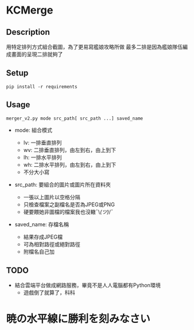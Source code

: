 # KCMerge

## Description

用特定排列方式組合截圖，為了更易寫艦娘攻略所做
最多二排是因為艦娘隊伍編成畫面的呈現二排就夠了

## Setup

`pip install -r requirements`

## Usage

`merger_v2.py mode src_path[ src_path ...] saved_name`

* mode: 組合模式
    * lv: 一排垂直排列
    * wv: 二排垂直排列，由左到右，由上到下
    * lh: 一排水平排列
    * wh: 二排水平排列，由左到右，由上到下
    * 不分大小寫

* src_path: 要組合的圖片或圖片所在資料夾
    * 一張以上圖片以空格分隔
    * 只檢查檔案之副檔名是否為JPEG或PNG
    * 硬要餵她非圖檔的檔案我也沒轍¯\\_(ツ)_/¯

* saved_name: 存檔名稱
    * 結果存成JPEG檔
    * 可為相對路徑或絕對路徑
    * 附檔名自己加

## TODO

* 結合雲端平台做成網路服務，畢竟不是人人電腦都有Python環境
    * 遊戲倒了就算了，科科

# 暁の水平線に勝利を刻みなさい
